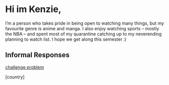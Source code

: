 

# Hi im Kenzie, 
I’m a person who takes pride in being open to watching many things, but my favourite genre is anime and manga. I also enjoy watching sports – mostly the NBA – and spent most of my quarantine catching up to my neverending planning to watch list. I hope we get along this semester :)


## Informal Responses

[challenge problem](https://etkenzie.github.io/data100repository/challenge1.html)

[country]

